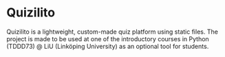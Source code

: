 # Quizilito

Quizilito is a lightweight, custom-made quiz platform using static files.
The project is made to be used at one of the introductory courses in Python (TDDD73) @ LiU (Linköping University) as an optional tool for students.

